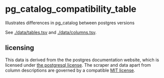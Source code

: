 # pg_catalog_compatibility_table
Illustrates differences in pg_catalog between postgres versions

See [./data/tables.tsv](./data/tables.tsv) and [./data/columns.tsv](./data/columns.tsv).

## licensing

This data is derived from the the postgres documentation website, which is licensed under [the postgresql license](https://www.postgresql.org/about/licence/).
The scraper and data apart from column descriptions are governed by a compatible [MIT license](./LICENSE).
